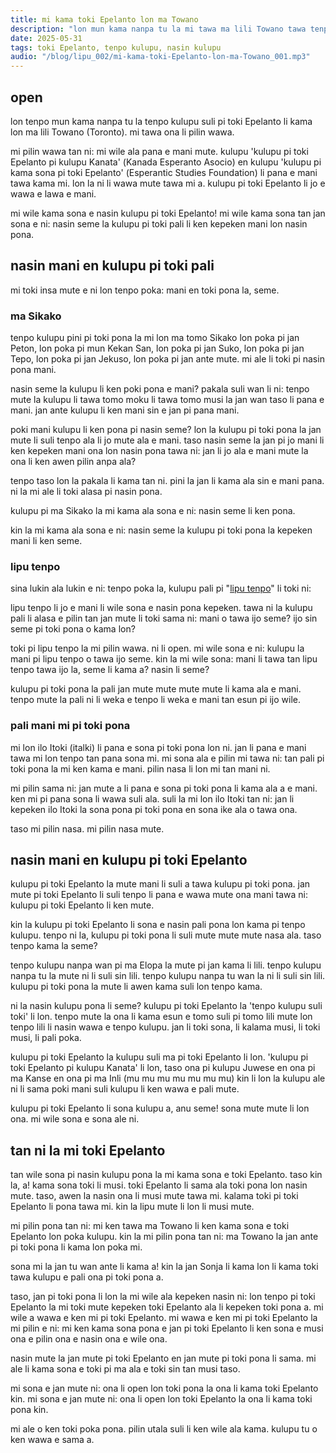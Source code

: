 ```yaml
---
title: mi kama toki Epelanto lon ma Towano
description: "lon mun kama nanpa tu la mi tawa ma lili Towano tawa tenpo kulupu pi toki Epelanto"
date: 2025-05-31
tags: toki Epelanto, tenpo kulupu, nasin kulupu
audio: "/blog/lipu_002/mi-kama-toki-Epelanto-lon-ma-Towano_001.mp3"
---
```


## open

lon tenpo mun kama nanpa tu la tenpo kulupu suli pi toki Epelanto li kama lon ma lili Towano (Toronto). mi tawa ona li pilin wawa. 

mi pilin wawa tan ni: mi wile ala pana e mani mute. kulupu 'kulupu pi toki Epelanto pi kulupu Kanata' (<span lang="eo">Kanada Esperanto Asocio</span>) en kulupu 'kulupu pi kama sona pi toki Epelanto' (<span lang="en">Esperantic Studies Foundation</span>) li pana e mani tawa kama mi. lon la ni li wawa mute tawa mi a. kulupu pi toki Epelanto li jo e wawa e lawa e mani. 

mi wile kama sona e nasin kulupu pi toki Epelanto! mi wile kama sona tan jan sona e ni: nasin seme la kulupu pi toki pali li ken kepeken mani lon nasin pona. 

## nasin mani en kulupu pi toki pali

mi toki insa mute e ni lon tenpo poka: mani en toki pona la, seme.

### ma Sikako

tenpo kulupu pini pi toki pona la mi lon ma tomo Sikako lon poka pi jan Peton, lon poka pi mun Kekan San, lon poka pi jan Suko, lon poka pi jan Tepo, lon poka pi jan Jekuso, lon poka pi jan ante mute. mi ale li toki pi nasin pona mani. 

nasin seme la kulupu li ken poki pona e mani? pakala suli wan li ni: tenpo mute la kulupu li tawa tomo moku li tawa tomo musi la jan wan taso li pana e mani. jan ante kulupu li ken mani sin e jan pi pana mani. 


poki mani kulupu li ken pona pi nasin seme? lon la kulupu pi toki pona la jan mute li suli tenpo ala li jo mute ala e mani. taso nasin seme la jan pi jo mani li ken kepeken mani ona lon nasin pona tawa ni: jan li jo ala e mani mute la ona li ken awen pilin anpa ala? 

tenpo taso lon la pakala li kama tan ni. pini la jan li kama ala sin e mani pana. ni la mi ale li toki alasa pi nasin pona. 

kulupu pi ma Sikako la mi kama ala sona e ni: nasin seme li ken pona.

kin la mi kama ala sona e ni: nasin seme la kulupu pi toki pona la kepeken mani li ken seme. 

### lipu tenpo

sina lukin ala lukin e ni: tenpo poka la, kulupu pali pi "[lipu tenpo]()" li toki ni: 

lipu tenpo li jo e mani li wile sona e nasin pona kepeken. tawa ni la kulupu pali li alasa e pilin tan jan mute li toki sama ni: mani o tawa ijo seme? ijo sin seme pi toki pona o kama lon?

toki pi lipu tenpo la mi pilin wawa. ni li open. mi wile sona e ni: kulupu la mani pi lipu tenpo o tawa ijo seme. kin la mi wile sona: mani li tawa tan lipu tenpo tawa ijo la, seme li kama a? nasin li seme?

kulupu pi toki pona la pali jan mute mute mute mute li kama ala e mani. tenpo mute la pali ni li weka e tenpo li weka e mani tan esun pi ijo wile. 

### pali mani mi pi toki pona

mi lon ilo Itoki (<span lang="en">italki</span>) li pana e sona pi toki pona lon ni. jan li pana e mani tawa mi lon tenpo tan pana sona mi. mi sona ala e pilin mi tawa ni: tan pali pi toki pona la mi ken kama e mani. pilin nasa li lon mi tan mani ni. 

mi pilin sama ni: jan mute a li pana e sona pi toki pona li kama ala a e mani. ken mi pi pana sona li wawa suli ala. suli la mi lon ilo Itoki tan ni: jan li kepeken ilo Itoki la sona pona pi toki pona en sona ike ala o tawa ona. 

taso mi pilin nasa. mi pilin nasa mute. 

## nasin mani en kulupu pi toki Epelanto

kulupu pi toki Epelanto la mute mani li suli a tawa kulupu pi toki pona. jan mute pi toki Epelanto li suli tenpo li pana e wawa mute ona mani tawa ni: kulupu pi toki Epelanto li ken mute. 

kin la kulupu pi toki Epelanto li sona e nasin pali pona lon kama pi tenpo kulupu. tenpo ni la, kulupu pi toki pona li suli mute mute mute nasa ala. taso tenpo kama la seme?

tenpo kulupu nanpa wan pi ma Elopa la mute pi jan kama li lili. tenpo kulupu nanpa tu la mute ni li suli sin lili. tenpo kulupu nanpa tu wan la ni li suli sin lili. kulupu pi toki pona la mute li awen kama suli lon tenpo kama. 

ni la nasin kulupu pona li seme? kulupu pi toki Epelanto la 'tenpo kulupu suli toki' li lon. tenpo mute la ona li kama esun e tomo suli pi tomo lili mute lon tenpo lili li nasin wawa e tenpo kulupu. jan li toki sona, li kalama musi, li toki musi, li pali poka. 

kulupu pi toki Epelanto la kulupu suli ma pi toki Epelanto li lon. 'kulupu pi toki Epelanto pi kulupu Kanata' li lon, taso ona pi kulupu Juwese en ona pi ma Kanse en ona pi ma Inli (mu mu mu mu mu mu mu) kin li lon la kulupu ale ni li sama poki mani suli kulupu li ken wawa e pali mute. 

kulupu pi toki Epelanto li sona kulupu a, anu seme! sona mute mute li lon ona. mi wile sona e sona ale ni. 

## tan ni la mi toki Epelanto

tan wile sona pi nasin kulupu pona la mi kama sona e toki Epelanto. taso kin la, a! kama sona toki li musi. toki Epelanto li sama ala toki pona lon nasin mute. taso, awen la nasin ona li musi mute tawa mi. kalama toki pi toki Epelanto li pona tawa mi. kin la lipu mute li lon li musi mute. 

mi pilin pona tan ni: mi ken tawa ma Towano li ken kama sona e toki Epelanto lon poka kulupu. kin la mi pilin pona tan ni: ma Towano la jan ante pi toki pona li kama lon poka mi. 

sona mi la jan tu wan ante li kama a! kin la jan Sonja li kama lon li kama toki tawa kulupu e pali ona pi toki pona a. 

taso, jan pi toki pona li lon la mi wile ala kepeken nasin ni: lon tenpo pi toki Epelanto la mi toki mute kepeken toki Epelanto ala li kepeken toki pona a. mi wile a wawa e ken mi pi toki Epelanto. mi wawa e ken mi pi toki Epelanto la mi pilin e ni: mi ken kama sona pona e jan pi toki Epelanto li ken sona e musi ona e pilin ona e nasin ona e wile ona. 

nasin mute la jan mute pi toki Epelanto en jan mute pi toki pona li sama. mi ale li kama sona e toki pi ma ala e toki sin tan musi taso.
 
mi sona e jan mute ni: ona li open lon toki pona la ona li kama toki Epelanto kin. 
mi sona e jan mute ni: ona li open lon toki Epelanto la ona li kama toki pona kin. 

mi ale o ken toki poka pona. pilin utala suli li ken wile ala kama. kulupu tu o ken wawa e sama a. 













